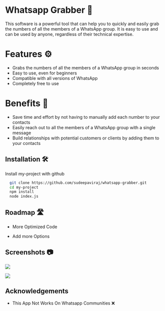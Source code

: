 
# Whatsapp Grabber 💉

This software is a powerful tool that can help you to quickly and easily grab the numbers of all the members of a WhatsApp group. It is easy to use and can be used by anyone, regardless of their technical expertise.

# Features ⚙

- Grabs the numbers of all the members of a WhatsApp group in seconds
- Easy to use, even for beginners
- Compatible with all versions of WhatsApp
- Completely free to use

# Benefits 🦢

- Save time and effort by not having to manually add each number to your contacts
- Easily reach out to all the members of a WhatsApp group with a single message
- Build relationships with potential customers or clients by adding them to your contacts


## Installation 🛠

Install my-project with github

```bash
  git clone https://github.com/sudeepaviraj/whatsapp-grabber.git
  cd my-project
  npm install
  node index.js
```
    
## Roadmap 🛣

- More Optimized Code

- Add more Options


## Screenshots 📷

![](https://i.imgur.com/8LrlHDz.png)

![](https://imgur.com/BxIANI9.png)


## Acknowledgements

 - This App Not Works On Whatsapp Communities ❌

